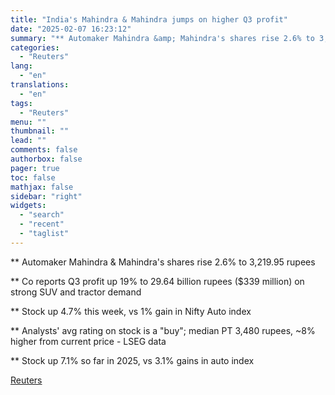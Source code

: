 ```yaml
---
title: "India's Mahindra & Mahindra jumps on higher Q3 profit"
date: "2025-02-07 16:23:12"
summary: "** Automaker Mahindra &amp; Mahindra's shares rise 2.6% to 3,219.95 rupees** Co reports Q3 profit up 19% to 29.64 billion rupees ($339 million) on strong SUV and tractor demand** Stock up 4.7% this week, vs 1% gain in Nifty Auto index** Analysts' avg rating on stock is a \"buy\"; median..."
categories:
  - "Reuters"
lang:
  - "en"
translations:
  - "en"
tags:
  - "Reuters"
menu: ""
thumbnail: ""
lead: ""
comments: false
authorbox: false
pager: true
toc: false
mathjax: false
sidebar: "right"
widgets:
  - "search"
  - "recent"
  - "taglist"
---
```


\*\* Automaker Mahindra & Mahindra's shares rise 2.6% to 3,219.95 rupees

\*\* Co reports Q3 profit up 19% to 29.64 billion rupees ($339 million) on strong SUV and tractor demand

\*\* Stock up 4.7% this week, vs 1% gain in Nifty Auto index

\*\* Analysts' avg rating on stock is a "buy"; median PT 3,480 rupees, ~8% higher from current price - LSEG data

\*\* Stock up 7.1% so far in 2025, vs 3.1% gains in auto index

[Reuters](https://www.tradingview.com/news/reuters.com,2025:newsml_L4N3OY0O4:0-india-s-mahindra-mahindra-jumps-on-higher-q3-profit/)
